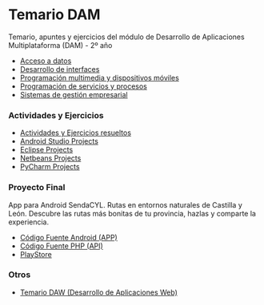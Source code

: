 # Temario DAM

Temario, apuntes y ejercicios del módulo de Desarrollo de Aplicaciones Multiplataforma (DAM) - 2º año

  - [Acceso a datos](AD)
  - [Desarrollo de interfaces](DI)
  - [Programación multimedia y dispositivos móviles](PMDM)
  - [Programación de servicios y procesos](PSP)
  - [Sistemas de gestión empresarial](SGE)

### Actividades y Ejercicios

  - [Actividades y Ejercicios resueltos](ACTIVIDADES/actividades)
  - [Android Studio Projects](ACTIVIDADES/android-studio-projects)
  - [Eclipse Projects](ACTIVIDADES/eclipse-projects)
  - [Netbeans Projects](ACTIVIDADES/netbeans-projects)
  - [PyCharm Projects](ACTIVIDADES/pycharm-projects)

### Proyecto Final

App para Android SendaCYL. Rutas en entornos naturales de Castilla y León. Descubre las rutas más bonitas de tu provincia, hazlas y comparte la experiencia.

  - [Código Fuente Android (APP)](SENDACYL/sendacyl-app)
  - [Código Fuente PHP (API)](SENDACYL/sendacyl-api)
  - [PlayStore](https://play.google.com/store/apps/details?id=com.sendacyl&hl=es)

### Otros

  - [Temario DAW (Desarrollo de Aplicaciones Web)](https://github.com/statickidz/TemarioDAW)